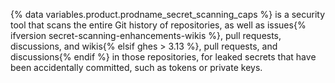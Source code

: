 {% data variables.product.prodname_secret_scanning_caps %} is a security tool that scans the entire Git history of repositories, as well as issues{% ifversion secret-scanning-enhancements-wikis %}, pull requests, discussions, and wikis{% elsif ghes > 3.13 %}, pull requests, and discussions{% endif %} in those repositories, for leaked secrets that have been accidentally committed, such as tokens or private keys.

